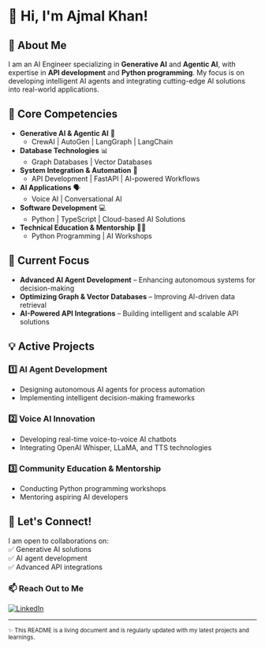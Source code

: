 # 👋 Hi, I'm Ajmal Khan!  

## 🚀 About Me  
I am an AI Engineer specializing in **Generative AI** and **Agentic AI**, with expertise in **API development** and **Python programming**. My focus is on developing intelligent AI agents and integrating cutting-edge AI solutions into real-world applications.  

## 💪 Core Competencies  
- **Generative AI & Agentic AI** 🤖  
  - CrewAI | AutoGen | LangGraph | LangChain  
- **Database Technologies** 📊  
  - Graph Databases | Vector Databases  
- **System Integration & Automation** 🔗  
  - API Development | FastAPI | AI-powered Workflows  
- **AI Applications** 🗣️  
  - Voice AI | Conversational AI  
- **Software Development** 💻  
  - Python | TypeScript | Cloud-based AI Solutions  
- **Technical Education & Mentorship** 👨‍🏫  
  - Python Programming | AI Workshops  

## 🌱 Current Focus  
- **Advanced AI Agent Development** – Enhancing autonomous systems for decision-making  
- **Optimizing Graph & Vector Databases** – Improving AI-driven data retrieval  
- **AI-Powered API Integrations** – Building intelligent and scalable API solutions  

## 💡 Active Projects  
### **1️⃣ AI Agent Development**  
- Designing autonomous AI agents for process automation  
- Implementing intelligent decision-making frameworks  

### **2️⃣ Voice AI Innovation**  
- Developing real-time voice-to-voice AI chatbots  
- Integrating OpenAI Whisper, LLaMA, and TTS technologies  

### **3️⃣ Community Education & Mentorship**  
- Conducting Python programming workshops  
- Mentoring aspiring AI developers  

## 🤝 Let's Connect!  
I am open to collaborations on:  
✅ Generative AI solutions  
✅ AI agent development  
✅ Advanced API integrations  

### 📫 Reach Out to Me  
[![LinkedIn](https://img.shields.io/badge/LinkedIn-Connect-blue)](https://www.linkedin.com/in/ajmal-ai-engineer/)  

---  
<sub>✨ This README is a living document and is regularly updated with my latest projects and learnings.</sub>  

